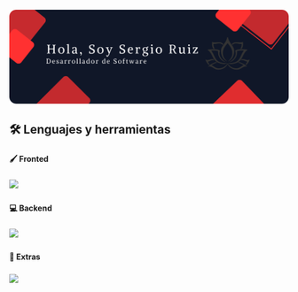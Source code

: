 ![Header](./banner.png)

<!--
**SergioR-02/SergioR-02** is a ✨ _special_ ✨ repository because its `README.md` (this file) appears on your GitHub profile.

Here are some ideas to get you started:

- 🔭 I’m currently working on ...
- 🌱 I’m currently learning ...
- 👯 I’m looking to collaborate on ...
- 🤔 I’m looking for help with ...
- 💬 Ask me about ...
- 📫 How to reach me: ...
- 😄 Pronouns: ...
- ⚡ Fun fact: ...
-->

<h2 align="left">🛠 Lenguajes y herramientas</h2>

###

<h4 align="left">🖌️ Fronted</h4>

###

<div align="left">
  <a href="https://skillicons.dev">
    <img src="https://skillicons.dev/icons?i=html,css,js,ts,react,tailwind,sass" />
  </a>
</div>

###

<h4 align="left">💻 Backend</h4>

###

<div align="left">
  <a href="https://skillicons.dev">
    <img src="https://skillicons.dev/icons?i=ts,express,nodejs,mongodb,mysql" />
  </a>
</div>

###

<h4 align="left">🛟 Extras</h4>

###

<div align="left">
  <a href="https://skillicons.dev">
    <img src="https://skillicons.dev/icons?i=figma,firebase,postman,git,github,jira" />
  </a>
</div>